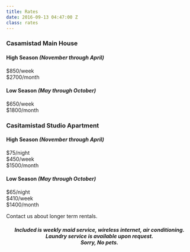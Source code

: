```yaml
---
title: Rates
date: 2016-09-13 04:47:00 Z
class: rates
---
```


<div class="row">
<div class="col-6">
<h3>Casamistad Main House</h3>

<h4>High Season <em>(November through April)</em></h4>

<p>$850/week<br/>
$2700/month</p>

<h4>Low Season <em>(May through October)</em></h4>

<p>$650/week<br/>
$1800/month</p>
</div>

<div class="col-6">
<h3>Casitamistad Studio Apartment</h3>

<h4>High Season <em>(November through April)</em></h4>

<p>$75/night<br/>
$450/week<br/>
$1500/month</p>

<h4>Low Season <em>(May through October)</em></h4>

<p>$65/night<br/>
$410/week<br/>
$1400/month</p>

<p>Contact us about longer term rentals.</p>
</div>
</div>

<div class="row">
<div class="col-12">
<h4><center><em>Included is weekly maid service, wireless internet, air conditioning.<br/>
Laundry service is available upon request.<br/>
Sorry, No pets.</em></center></h4>
</div>
</div>
